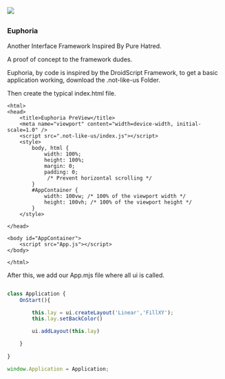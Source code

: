 
<img src="https://drive.google.com/uc?export=view&id=1Xj6p9AcVqbzp3CYfqCw8DBWeBt8y89Rk">

##

### Euphoria 

Another Interface Framework Inspired By Pure Hatred.

A proof of concept to the framework dudes.


Euphoria, by code is inspired by the DroidScript Framework, to get a basic application working, 
download the .not-like-us Folder.

Then create the typical index.html file.

```html<!DOCTYPE html>
<html>
<head>
    <title>Euphoria PreView</title>
    <meta name="viewport" content="width=device-width, initial-scale=1.0" />
    <script src=".not-like-us/index.js"></script>
    <style>
        body, html {
            width: 100%;
            height: 100%;
            margin: 0;
            padding: 0;
             /* Prevent horizontal scrolling */
        }
        #AppContainer {
            width: 100vw; /* 100% of the viewport width */
            height: 100vh; /* 100% of the viewport height */
        }
    </style>

</head>

<body id="AppContainer">
    <script src="App.js"></script>
</body>

</html>
```

After this, we add our App.mjs file where all ui is called.

```javascript

class Application {
	OnStart(){

		this.lay = ui.createLayout('Linear','FillXY');
		this.lay.setBackColor()

		ui.addLayout(this.lay)

	}
	
}

window.Application = Application;
```
